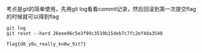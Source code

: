 考点是git的简单使用，先用git log看看commit记录，然后回滚到第一次提交flag的时候就可以得到flag

```
git log
git reset --hard 26eee06c5e3f99c3519b15deb7c7fc2ef4da3540
```

```
flag{d0_y0u_really_kn0w_9it?}
```

